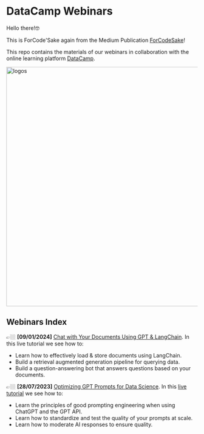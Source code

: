 # DataCamp Webinars 

Hello there!🤓

This is ForCode'Sake again from the Medium Publication [ForCodeSake](https://medium.com/forcodesake)!

This repo contains the materials of our webinars in collaboration with the online learning platform [DataCamp](https://www.datacamp.com).


<img width="631" alt="logos" src="https://github.com/for-code-sake/datacamp-webinars/assets/107771212/0dc30d16-cbf1-4d8b-a19b-4e575be0e967">



## Webinars Index

👉🏼 **[09/01/2024]** [Chat with Your Documents Using GPT & LangChain](https://www.datacamp.com/webinars/chat-with-your-documents-using-gpt-and-langchain). In this live tutorial we see how to:
- Learn how to effectively load & store documents using LangChain.
- Build a retrieval augmented generation pipeline for querying data.
- Build a question-answering bot that answers questions based on your documents.

👉🏼 **[28/07/2023]** [Optimizing GPT Prompts for Data Science](https://www.datacamp.com/webinars/optimizing-gpt-prompts-for-data-science). In this [live tutorial](https://www.youtube.com/watch?v=uGlRcnGtv50) we see how to:
- Learn the principles of good prompting engineering when using ChatGPT and the GPT API.
- Learn how to standardize and test the quality of your prompts at scale.
- Learn how to moderate AI responses to ensure quality.
